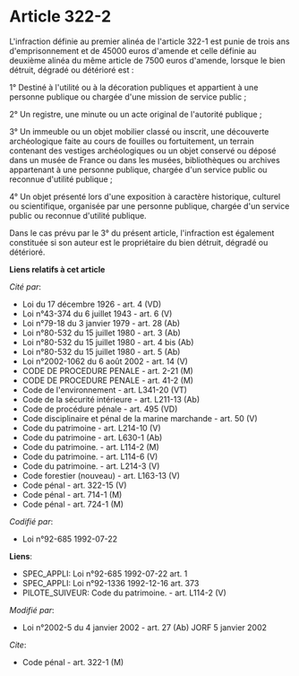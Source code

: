 # Article 322-2

L'infraction définie au premier alinéa de l'article 322-1 est punie de trois ans d'emprisonnement et de 45000 euros d'amende
et celle définie au deuxième alinéa du même article de 7500 euros d'amende, lorsque le bien détruit, dégradé ou détérioré
est :

1° Destiné à l'utilité ou à la décoration publiques et appartient à une personne publique ou chargée d'une mission de service
public ;

2° Un registre, une minute ou un acte original de l'autorité publique ;

3° Un immeuble ou un objet mobilier classé ou inscrit, une découverte archéologique faite au cours de fouilles ou
fortuitement, un terrain contenant des vestiges archéologiques ou un objet conservé ou déposé dans un musée de France ou dans
les musées, bibliothèques ou archives appartenant à une personne publique, chargée d'un service public ou reconnue d'utilité
publique ;

4° Un objet présenté lors d'une exposition à caractère historique, culturel ou scientifique, organisée par une personne
publique, chargée d'un service public ou reconnue d'utilité publique.

Dans le cas prévu par le 3° du présent article, l'infraction est également constituée si son auteur est le propriétaire du
bien détruit, dégradé ou détérioré.

**Liens relatifs à cet article**

_Cité par_:

  - Loi du 17 décembre 1926 - art. 4 (VD)
  - Loi n°43-374 du 6 juillet 1943 - art. 6 (V)
  - Loi n°79-18 du 3 janvier 1979 - art. 28 (Ab)
  - Loi n°80-532 du 15 juillet 1980 - art. 3 (Ab)
  - Loi n°80-532 du 15 juillet 1980 - art. 4 bis (Ab)
  - Loi n°80-532 du 15 juillet 1980 - art. 5 (Ab)
  - Loi n°2002-1062 du 6 août 2002 - art. 14 (V)
  - CODE DE PROCEDURE PENALE - art. 2-21 (M)
  - CODE DE PROCEDURE PENALE - art. 41-2 (M)
  - Code de l'environnement - art. L341-20 (VT)
  - Code de la sécurité intérieure - art. L211-13 (Ab)
  - Code de procédure pénale - art. 495 (VD)
  - Code disciplinaire et pénal de la marine marchande - art. 50 (V)
  - Code du patrimoine - art. L214-10 (V)
  - Code du patrimoine - art. L630-1 (Ab)
  - Code du patrimoine. - art. L114-2 (M)
  - Code du patrimoine. - art. L114-6 (V)
  - Code du patrimoine. - art. L214-3 (V)
  - Code forestier (nouveau) - art. L163-13 (V)
  - Code pénal - art. 322-15 (V)
  - Code pénal - art. 714-1 (M)
  - Code pénal - art. 724-1 (M)

_Codifié par_:

  - Loi n°92-685 1992-07-22

**Liens**:

  - SPEC_APPLI: Loi n°92-685 1992-07-22 art. 1
  - SPEC_APPLI: Loi n°92-1336 1992-12-16 art. 373
  - PILOTE_SUIVEUR: Code du patrimoine. - art. L114-2 (V)

_Modifié par_:

  - Loi n°2002-5 du 4 janvier 2002 - art. 27 (Ab) JORF 5 janvier 2002

_Cite_:

  - Code pénal - art. 322-1 (M)
